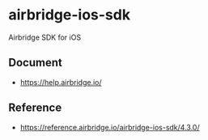# airbridge-ios-sdk

Airbridge SDK for iOS

## Document

- https://help.airbridge.io/

## Reference

- https://reference.airbridge.io/airbridge-ios-sdk/4.3.0/
